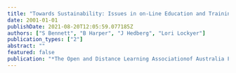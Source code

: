 ```yaml
---
title: "Towards Sustainability: Issues in on-Line Education and Training in the Australian VET Sector"
date: 2001-01-01
publishDate: 2021-08-20T12:05:59.077185Z
authors: ["S Bennett", "B Harper", "J Hedberg", "Lori Lockyer"]
publication_types: ["2"]
abstract: ""
featured: false
publication: "*The Open and Distance Learning Associationof Australia Forum*"
---
```


